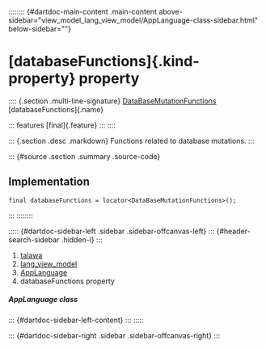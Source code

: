 :::::::: {#dartdoc-main-content .main-content above-sidebar="view_model_lang_view_model/AppLanguage-class-sidebar.html" below-sidebar=""}
<div>

# [databaseFunctions]{.kind-property} property

</div>

:::: {.section .multi-line-signature}
[DataBaseMutationFunctions](../../services_database_mutation_functions/DataBaseMutationFunctions-class.html)
[databaseFunctions]{.name}

::: features
[final]{.feature}
:::
::::

::: {.section .desc .markdown}
Functions related to database mutations.
:::

::: {#source .section .summary .source-code}
## Implementation

``` language-dart
final databaseFunctions = locator<DataBaseMutationFunctions>();
```
:::
::::::::

::::: {#dartdoc-sidebar-left .sidebar .sidebar-offcanvas-left}
::: {#header-search-sidebar .hidden-l}
:::

1.  [talawa](../../index.html)
2.  [lang_view_model](../../view_model_lang_view_model/)
3.  [AppLanguage](../../view_model_lang_view_model/AppLanguage-class.html)
4.  databaseFunctions property

##### AppLanguage class

::: {#dartdoc-sidebar-left-content}
:::
:::::

::: {#dartdoc-sidebar-right .sidebar .sidebar-offcanvas-right}
:::
